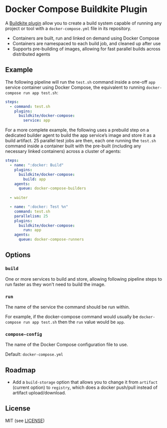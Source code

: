 # Docker Compose Buildkite Plugin

A [Buildkite plugin](https://buildkite.com/plugins) allow you to create a build system capable of running any project or tool with a `docker-compose.yml` file in its repository.

* Containers are built, run and linked on demand using Docker Compose
* Containers are namespaced to each build job, and cleaned up after use
* Supports pre-building of images, allowing for fast parallel builds across distributed agents

## Example

The following pipeline will run the `test.sh` command inside a one-off `app` service container using Docker Compose, the equivalent to running `docker-compose run app test.sh`:

```yml
steps:
  - command: test.sh
    plugins:
      buildkite/docker-compose:
        service: app
```

For a more complete example, the following uses a prebuild step on a dedicated builder agent to build the app service’s image and store it as a build artifact. 25 parallel test jobs are then, each one running the `test.sh` command inside a container built with the pre-built (including any necessary linked containers) across a cluster of agents:

```yml
steps:
  - name: ":docker: Build"
    plugins:
      buildkite/docker-compose:
        build: app
    agents:
      queue: docker-compose-builders
    
  - waiter

  - name: ":docker: Test %n"
    command: test.sh
    parallelism: 25
    plugins:
      buildkite/docker-compose:
        run: app
    agents:
      queue: docker-compose-runners
```

## Options

### `build`

One or more services to build and store, allowing following pipeline steps to run faster as they won't need to build the image.

### `run`

The name of the service the command should be run within.

For example, if the docker-compose command would usually be `docker-compose run app test.sh` then the `run` value would be `app`.

### `compose-config`

The name of the Docker Compose configuration file to use.

Default: `docker-compose.yml`

## Roadmap

* Add a `build-storage` option that allows you to change it from `artifact` (current option) to `registry`, which does a docker push/pull instead of artifact upload/download.

## License

MIT (see [LICENSE](LICENSE))
